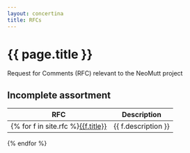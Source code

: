 ```yaml
---
layout: concertina
title: RFCs
---
```


# {{ page.title }}

Request for Comments (RFC) relevant to the NeoMutt project

## Incomplete assortment

| RFC | Description |
|-------|-------------|
{% for f in site.rfc %}[{{f.title}}]({{f.url}}) | {{ f.description }}
{% endfor %}

